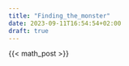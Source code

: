 ```yaml
---
title: "Finding_the_monster"
date: 2023-09-11T16:54:54+02:00
draft: true
---
```

{{< math_post >}}


